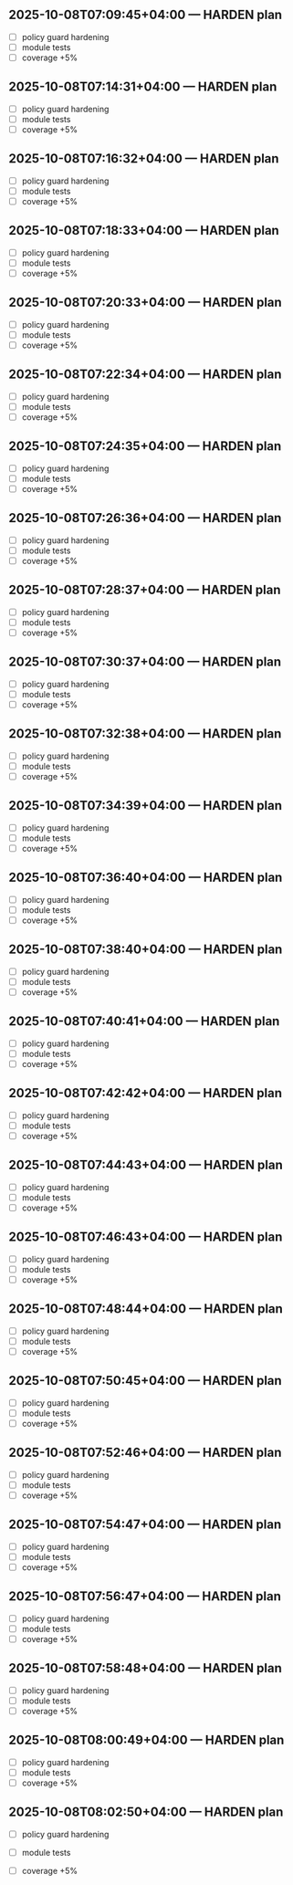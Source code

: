## 2025-10-08T07:09:45+04:00 — HARDEN plan
- [ ] policy guard hardening
- [ ] module tests
- [ ] coverage +5%

## 2025-10-08T07:14:31+04:00 — HARDEN plan
- [ ] policy guard hardening
- [ ] module tests
- [ ] coverage +5%

## 2025-10-08T07:16:32+04:00 — HARDEN plan
- [ ] policy guard hardening
- [ ] module tests
- [ ] coverage +5%

## 2025-10-08T07:18:33+04:00 — HARDEN plan
- [ ] policy guard hardening
- [ ] module tests
- [ ] coverage +5%

## 2025-10-08T07:20:33+04:00 — HARDEN plan
- [ ] policy guard hardening
- [ ] module tests
- [ ] coverage +5%

## 2025-10-08T07:22:34+04:00 — HARDEN plan
- [ ] policy guard hardening
- [ ] module tests
- [ ] coverage +5%

## 2025-10-08T07:24:35+04:00 — HARDEN plan
- [ ] policy guard hardening
- [ ] module tests
- [ ] coverage +5%

## 2025-10-08T07:26:36+04:00 — HARDEN plan
- [ ] policy guard hardening
- [ ] module tests
- [ ] coverage +5%

## 2025-10-08T07:28:37+04:00 — HARDEN plan
- [ ] policy guard hardening
- [ ] module tests
- [ ] coverage +5%

## 2025-10-08T07:30:37+04:00 — HARDEN plan
- [ ] policy guard hardening
- [ ] module tests
- [ ] coverage +5%

## 2025-10-08T07:32:38+04:00 — HARDEN plan
- [ ] policy guard hardening
- [ ] module tests
- [ ] coverage +5%

## 2025-10-08T07:34:39+04:00 — HARDEN plan
- [ ] policy guard hardening
- [ ] module tests
- [ ] coverage +5%

## 2025-10-08T07:36:40+04:00 — HARDEN plan
- [ ] policy guard hardening
- [ ] module tests
- [ ] coverage +5%

## 2025-10-08T07:38:40+04:00 — HARDEN plan
- [ ] policy guard hardening
- [ ] module tests
- [ ] coverage +5%

## 2025-10-08T07:40:41+04:00 — HARDEN plan
- [ ] policy guard hardening
- [ ] module tests
- [ ] coverage +5%

## 2025-10-08T07:42:42+04:00 — HARDEN plan
- [ ] policy guard hardening
- [ ] module tests
- [ ] coverage +5%

## 2025-10-08T07:44:43+04:00 — HARDEN plan
- [ ] policy guard hardening
- [ ] module tests
- [ ] coverage +5%

## 2025-10-08T07:46:43+04:00 — HARDEN plan
- [ ] policy guard hardening
- [ ] module tests
- [ ] coverage +5%

## 2025-10-08T07:48:44+04:00 — HARDEN plan
- [ ] policy guard hardening
- [ ] module tests
- [ ] coverage +5%

## 2025-10-08T07:50:45+04:00 — HARDEN plan
- [ ] policy guard hardening
- [ ] module tests
- [ ] coverage +5%

## 2025-10-08T07:52:46+04:00 — HARDEN plan
- [ ] policy guard hardening
- [ ] module tests
- [ ] coverage +5%

## 2025-10-08T07:54:47+04:00 — HARDEN plan
- [ ] policy guard hardening
- [ ] module tests
- [ ] coverage +5%

## 2025-10-08T07:56:47+04:00 — HARDEN plan
- [ ] policy guard hardening
- [ ] module tests
- [ ] coverage +5%

## 2025-10-08T07:58:48+04:00 — HARDEN plan
- [ ] policy guard hardening
- [ ] module tests
- [ ] coverage +5%

## 2025-10-08T08:00:49+04:00 — HARDEN plan
- [ ] policy guard hardening
- [ ] module tests
- [ ] coverage +5%

## 2025-10-08T08:02:50+04:00 — HARDEN plan
- [ ] policy guard hardening
- [ ] module tests
- [ ] coverage +5%

